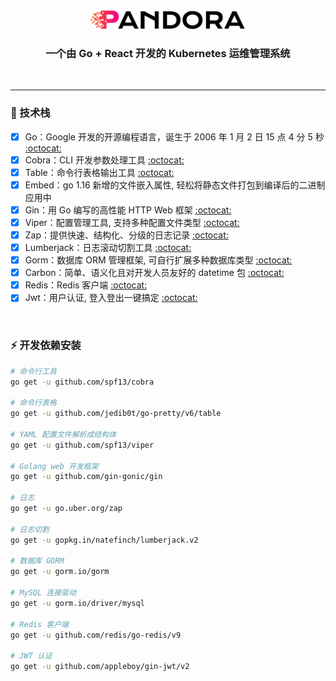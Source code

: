 <!--suppress HtmlDeprecatedAttribute -->
<div align="center">
  <img height="30" src="./image/logo.png"/>
</div>

<h3 align="center">一个由 Go + React 开发的 Kubernetes 运维管理系统</h3>

<p align="center">
  <a>
    <img src="https://img.shields.io/badge/-Golang 1.23-blue?style=flat-square&logo=go&logoColor=white" alt="">
  </a>
  <a>
    <img src="https://img.shields.io/badge/-Gin 1.10-blue?style=flat-square&logo=gin&logoColor=white" alt="">
  </a>
  <a>
    <img src="https://img.shields.io/badge/-MySQL-blue?style=flat-square&logo=mysql&logoColor=white" alt="">
  </a>
  <a>
    <img src="https://img.shields.io/badge/-Redis-c14438?style=flat-square&logo=redis&logoColor=white&link=mailto:ezops.cn@gmail.com" alt="">
  </a>
</p>

<hr>

### 🤔 技术栈

- [x] Go：Google 开发的开源编程语言，诞生于 2006 年 1 月 2 日 15 点 4 分 5 秒 [:octocat:](https://github.com/golang/go)
- [x] Cobra：CLI 开发参数处理工具 [:octocat:](https://github.com/spf13/cobra)
- [x] Table：命令行表格输出工具 [:octocat:](https://github.com/jedib0t/go-pretty/v6/table)
- [x] Embed：go 1.16 新增的文件嵌入属性, 轻松将静态文件打包到编译后的二进制应用中
- [x] Gin：用 Go 编写的高性能 HTTP Web 框架 [:octocat:](https://github.com/gin-gonic/gin)
- [x] Viper：配置管理工具, 支持多种配置文件类型 [:octocat:](https://github.com/spf13/viper)
- [x] Zap：提供快速、结构化、分级的日志记录 [:octocat:](https://pkg.go.dev/go.uber.org/zap)
- [x] Lumberjack：日志滚动切割工具 [:octocat:](https://github.com/natefinch/lumberjack)
- [x] Gorm：数据库 ORM 管理框架, 可自行扩展多种数据库类型 [:octocat:](https://gorm.io/gorm)
- [x] Carbon：简单、语义化且对开发人员友好的 datetime 包 [:octocat:](https://github.com/golang-module/carbon)
- [x] Redis：Redis 客户端 [:octocat:](https://github.com/redis/go-redis)
- [x] Jwt：用户认证, 登入登出一键搞定 [:octocat:](https://github.com/appleboy/gin-jwt)

<br>

### ⚡ 开发依赖安装

```bash
# 命令行工具
go get -u github.com/spf13/cobra

# 命令行表格
go get -u github.com/jedib0t/go-pretty/v6/table

# YAML 配置文件解析成结构体
go get -u github.com/spf13/viper

# Golang web 开发框架
go get -u github.com/gin-gonic/gin

# 日志
go get -u go.uber.org/zap

# 日志切割
go get -u gopkg.in/natefinch/lumberjack.v2

# 数据库 GORM
go get -u gorm.io/gorm

# MySQL 连接驱动
go get -u gorm.io/driver/mysql

# Redis 客户端
go get -u github.com/redis/go-redis/v9

# JWT 认证
go get -u github.com/appleboy/gin-jwt/v2
```
